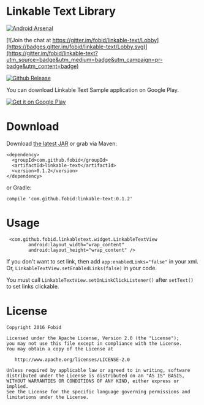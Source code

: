 # Linkable Text Library
[![Android Arsenal](https://img.shields.io/badge/Android%20Arsenal-linkable--text-green.svg?style=flat)](http://android-arsenal.com/details/1/4674)

[![Join the chat at https://gitter.im/fobid/linkable-text/Lobby](https://badges.gitter.im/fobid/linkable-text/Lobby.svg)](https://gitter.im/fobid/linkable-text?utm_source=badge&utm_medium=badge&utm_campaign=pr-badge&utm_content=badge)

[![Github Release][release-image]][release-url]

You can download Linkable Text Sample application on Google Play.

[![Get it on Google Play](http://www.android.com/images/brand/get_it_on_play_logo_small.png)](https://play.google.com/store/apps/details?id=com.github.fobid.linkabletext.sample)

# Download
Download [the latest JAR](https://repo1.maven.org/maven2/com/github/fobid/linkable-text/0.1.2/linkable-text-0.1.2.aar) or grab via Maven:
```
<dependency>
  <groupId>com.github.fobid</groupId>
  <artifactId>linkable-text</artifactId>
  <version>0.1.2</version>
</dependency>
```
or Gradle:
```
compile 'com.github.fobid:linkable-text:0.1.2'
```

# Usage
```
 <com.github.fobid.linkabletext.widget.LinkableTextView
        android:layout_width="wrap_content"
        android:layout_height="wrap_content" />
```
If you don't want to set link, then add `app:enabledLinks="false"` in your xml.
Or, `LinkableTextView.setEnabledLinks(false)` in your code.

You must call `LinkableTextView.setOnLinkClickListener()` after `setText()` to set links  clickable.

# License
```
Copyright 2016 Fobid

Licensed under the Apache License, Version 2.0 (the "License");
you may not use this file except in compliance with the License.
You may obtain a copy of the License at

   http://www.apache.org/licenses/LICENSE-2.0

Unless required by applicable law or agreed to in writing, software
distributed under the License is distributed on an "AS IS" BASIS,
WITHOUT WARRANTIES OR CONDITIONS OF ANY KIND, either express or implied.
See the License for the specific language governing permissions and
limitations under the License.
```

[release-image]: https://img.shields.io/badge/release-v0.1.2-lightgrey.svg
[release-url]: https://github.com/fobid/linkable-text-android/releases/tag/v0.1.2
